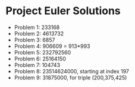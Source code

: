 # Project Euler Solutions 

* Problem 1: 233168
* Problem 2: 4613732
* Problem 3: 6857
* Problem 4: 906609 = 913*993
* Problem 5: 232792560
* Problem 6: 25164150
* Problem 7: 104743
* Problem 8: 23514624000, starting at index 197
* Problem 9: 31875000, for triple (200,375,425)

